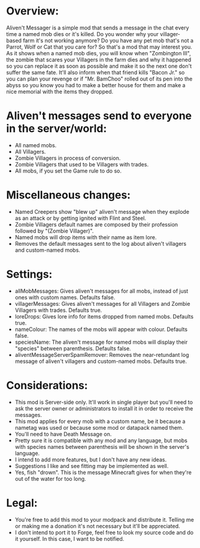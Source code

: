 # Overview:
Aliven't Messager is a simple mod that sends a message in the chat every time a named mob dies or it's killed.
Do you wonder why your villager-based farm it's not working anymore? Do you have any pet mob that's not a Parrot, Wolf or Cat that you care for?
So that's a mod that may interest you. As it shows when a named mob dies, you will know when "Zombington III", the zombie that scares your Villagers in the farm dies and why it happened so you can replace it as soon as possible and make it so the next one don't suffer the same fate. It'll also inform when that friend kills "Bacon Jr." so you can plan your revenge or if "Mr. BamChoo" rolled out of its pen into the abyss so you know you had to make a better house for them and make a nice memorial with the items they dropped.

 

# Aliven't messages send to everyone in the server/world:

* All named mobs.
* All Villagers.
* Zombie Villagers in process of conversion.
* Zombie Villagers that used to be Villagers with trades.
* All mobs, if you set the Game rule to do so.
 

# Miscellaneous changes:

* Named Creepers show "blew up" aliven't message when they explode as an attack or by getting ignited with Flint and Steel.
* Zombie Villagers default names are composed by their profession followed by "(Zombie Villager)".
* Named mobs will drop items with their name as item lore.
* Removes the default messages sent to the log about aliven't villagers and custom-named mobs.
 

# Settings:

* allMobMessages: Gives aliven't messages for all mobs, instead of just ones with custom names. Defaults false.
* villagerMessages: Gives aliven't messages for all Villagers and Zombie Villagers with trades. Defaults true.
* loreDrops: Gives lore info for items dropped from named mobs. Defaults true.
* nameColour: The names of the mobs will appear with colour. Defaults false.
* speciesName: The aliven't message for named mobs will display their "species" between parenthesis. Defaults false.
* aliventMessageServerSpamRemover: Removes the near-retundant log message of aliven't villagers and custom-named mobs. Defaults true.


# Considerations:

* This mod is Server-side only. It'll work in single player but you'll need to ask the server owner or administrators to install it in order to receive the messages.
* This mod applies for every mob with a custom name, be it because a nametag was used or because some mod or datapack named them.
* You'll need to have Death Message on.
* Pretty sure it is compatible with any mod and any language, but mobs with species names between parenthesis will be shown in the server's language.
* I intend to add more features, but I don't have any new ideas.
* Suggestions I like and see fitting may be implemented as well.
* Yes, fish "drown". This is the message Minecraft gives for when they're out of the water for too long.

# Legal:

* You're free to add this mod to your modpack and distribute it. Telling me or making me a donation it's not necessary but it'll be appreciated.
* I don't intend to port it to Forge, feel free to look my source code and do it yourself. In this case, I want to be notified.